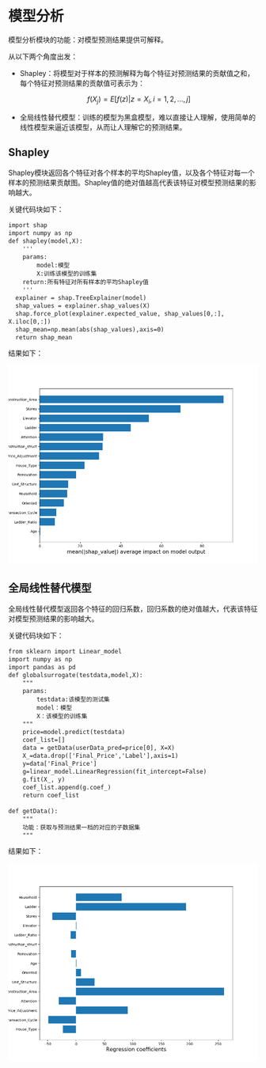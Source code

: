 # 模型分析

模型分析模块的功能：对模型预测结果提供可解释。

从以下两个角度出发：

* Shapley：将模型对于样本的预测解释为每个特征对预测结果的贡献值之和，每个特征对预测结果的贡献值可表示为：

  $$
  f\left( { X }_{ j } \right) =E\left[ f\left( z \right) |z={ X }_{ i },i=1,2,...,j \right]
  $$
  
* 全局线性替代模型：训练的模型为黑盒模型，难以直接让人理解，使用简单的线性模型来逼近该模型，从而让人理解它的预测结果。
  
  

## Shapley

Shapley模块返回各个特征对各个样本的平均Shapley值，以及各个特征对每一个样本的预测结果贡献图。Shapley值的绝对值越高代表该特征对模型预测结果的影响越大。

关键代码块如下：

```
import shap
import numpy as np
def shapley(model,X):
	'''
	params:
		model:模型
		X:训练该模型的训练集
	return:所有特征对所有样本的平均Shapley值
	'''
  explainer = shap.TreeExplainer(model)
  shap_values = explainer.shap_values(X)
  shap.force_plot(explainer.expected_value, shap_values[0,:], X.iloc[0,:])
  shap_mean=np.mean(abs(shap_values),axis=0)
  return shap_mean
```

结果如下：

![shap](lasso_shap.png)



## 全局线性替代模型

全局线性替代模型返回各个特征的回归系数，回归系数的绝对值越大，代表该特征对模型预测结果的影响越大。

关键代码块如下：

```
from sklearn import Linear_model
import numpy as np
import pandas as pd
def globalsurrogate(testdata,model,X):
	"""
	params:
		testdata:该模型的测试集
		model：模型
		X：该模型的训练集
	"""
	price=model.predict(testdata)
    coef_list=[]
    data = getData(userData_pred=price[0], X=X)
    X_=data.drop(['Final_Price','Label'],axis=1)
    y=data['Final_Price']
	g=linear_model.LinearRegression(fit_intercept=False)
    g.fit(X_, y)
    coef_list.append(g.coef_)
    return coef_list

def getData():
	"""
	功能：获取与预测结果一档的对应的子数据集
	"""
```

结果如下：

![globalex](lasso_globalex.png)

